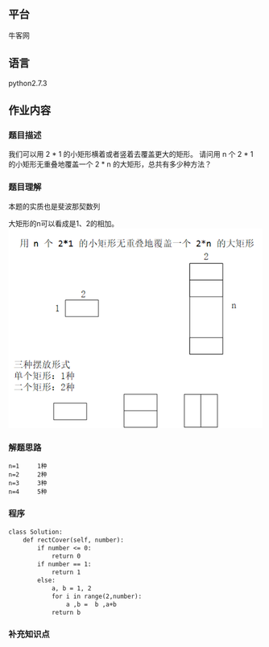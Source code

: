 
## 平台
牛客网

## 语言
python2.7.3

## 作业内容

### 题目描述
我们可以用 2 * 1 的小矩形横着或者竖着去覆盖更大的矩形。
请问用 n 个 2 * 1 的小矩形无重叠地覆盖一个 2 * n 的大矩形，总共有多少种方法？



### 题目理解
本题的实质也是斐波那契数列

大矩形的n可以看成是1、2的相加。
![image](../../picture/work/矩形覆盖.png)



### 解题思路
    n=1     1种
    n=2     2种
    n=3     3种
    n=4     5种



### 程序

    class Solution:
        def rectCover(self, number):
            if number <= 0:
                return 0
            if number == 1:
                return 1
            else:
                a, b = 1, 2
                for i in range(2,number):
                    a ,b =  b ,a+b
                return b


### 补充知识点
